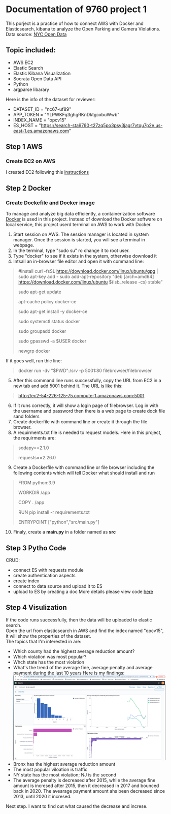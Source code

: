#  Documentation of 9760 project 1
This porject is a practice of how to connect AWS with Docker and Elasticsearch, kibana to analyze the Open Parking and Camera Violations. <br>
Data source: [NYC Open Data](https://dev.socrata.com/foundry/data.cityofnewyork.us/nc67-uf89)<br>
## Topic included:
- AWS EC2
- Elastic Search
- Elastic Kibana Visualization
- Socrata Open Data API
- Python 
- argparse libarary

Here is the info of the dataset for reviewer:
- DATASET_ID = "nc67-uf89"
- APP_TOKEN = "YLPWKFq3ghgRKnDktgcxbuWwb"
- INDEX_NAME = "opcv15"
- ES_HOST = "https://search-sta9760-t27zq5po3psy3jagr7vtqu7p2e.us-east-1.es.amazonaws.com"
## Step 1 AWS
  ### Create EC2 on AWS
  I created EC2 following this [instructions](https://docs.google.com/document/d/13Lyd64fqevIKUnHH38-1YW_2HQdc3GZ8ovewdKdBpt0/edit#heading=h.cb4ce13d31ux)
## Step 2 Docker
  ### Create Dockefile and Docker image
  To manage and analyze big data efficiently, a containerization software [Docker](https://www.docker.com/) is used in this project. Instead of download the Docker software on local service, this project userd terminal on AWS to work with Docker.
  
  1. Start session on AWS. The session manager is located in system manager. Once the session is started, you will see a terminal in webpage.
  2. In the terminal, type "sudo su" ro change it to root user. 
  3. Type "docker" to see if it exists in the system, otherwise download it
  4. Intsall an in-browser file editor and open it with command line: 
  > #install
  > curl -fsSL https://download.docker.com/linux/ubuntu/gpg | sudo apt-key add -
  > sudo add-apt-repository "deb [arch=amd64] https://download.docker.com/linux/ubuntu $(lsb_release -cs) stable"
  > 
  > sudo apt-get update
  > 
  > apt-cache policy docker-ce
  > 
  > sudo apt-get install -y docker-ce
  > 
  > sudo systemctl status docker
  > 
  > sudo groupadd docker
  > 
  > sudo gpasswd -a $USER docker
  > 
  > newgrp docker
 
If it goes well, run thic line:
  > docker run -dv "$PWD":/srv -p 5001:80 filebrowser/filebrowser
5. After this command line runs successfully, copy the URL from EC2 in a new tab and add 5001 behind it. The URL is like this:
> http://ec2-54-226-125-75.compute-1.amazonaws.com:5001
6. If it runs correctly, it will show a login page of filebrowser. Log in with the username and password then there is a web page to create dock file sand folders
7. Create dockerfile with command line or create it through the file browser. 
8. A requirments.txt file is needed to request models. Here in this project, the requirments are:
> sodapy==2.1.0
> 
> requests==2.26.0
9. Create a Dockerfile with command line or file browser including the following contents which will tell Docker what should install and run 
> FROM python:3.9
>
> WORKDIR /app
> 
> COPY . /app
> 
> RUN pip install -r requirements.txt
> 
> ENTRYPOINT ["python","src/main.py"]
10. Finaly, create a **main.py** in a folder named as **src**

## Step 3 Pytho Code 
CRUD:
- connect ES with requests module
- create  authentication aspects 
- create index
- connect to data source and upload it to ES
- upload to ES by creating a doc
More details please view code [here](https://github.com/leizhangg/9760/blob/main/main.py)
## Step 4 Visulization 
If the code runs successfully, then the data will be uploaded to elastic search. <br>
Open the url from elasticsearch in AWS and find the index named "opcv15", it will show the properties of the dataset.<br>
The topics that I'm interested in are:
- Which county had the highest average reduction amount?
- Which violation was most popular? 
- Whch state has the most violation 
- What's the trend of the average fine, average penalty and average payment during the last 10 years
Here is my findings:
![alt](https://github.com/leizhangg/9760/blob/main/dashboard.png)
- Bronx has the highest average reduction amount
- The most popular viloation is traffic
- NY state has the most violation; NJ is the second
- The average penalty is decreased after 2015, while the average fine amount is incresed after 2015, then it decreased in 2017 and bounced back in 2020. The avearage payment amount ahs been decreased since 2013, until 2020 it incresed. <br>

Next step. I want to find out what caused the decrease and increse. 





  
